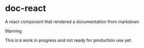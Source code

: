 # doc-react

A react component that rendered a documentation from markdown

> [!WARNING]
>This is a work in progress and not ready for production use yet.
